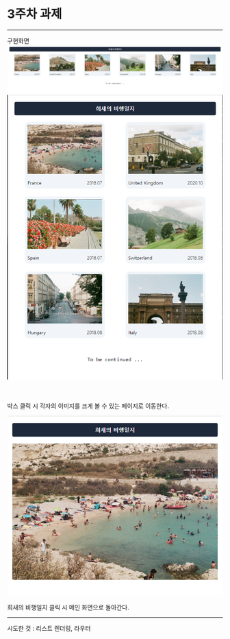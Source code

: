 # 3주차 과제
- - -

구현화면
![Alt text](image.png)
![Alt text](image-1.png)

<br/>
<br/>
박스 클릭 시 각자의 이미지를 크게 볼 수 있는 페이지로 이동한다.
<br/>

![Alt text](image-2.png)

희새의 비행일지 클릭 시 메인 화면으로 돌아간다.

- - -

시도한 것 : 리스트 렌더링, 라우터